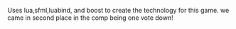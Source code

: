 Uses lua,sfml,luabind, and boost to create the technology for this game. we came in second place in the comp being one vote down!